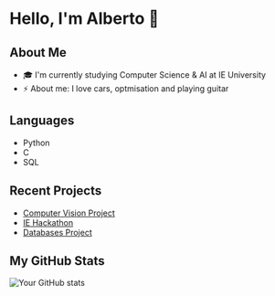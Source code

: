 # Hello, I'm Alberto 👋

## About Me
- 🎓 I'm currently studying Computer Science & AI at IE University
- ⚡ About me: I love cars, optmisation and playing guitar

## Languages
- Python
- C
- SQL

## Recent Projects
- [Computer Vision Project](https://github.com/IERoboticsClub/VictorIA)
- [IE Hackathon](https://github.com/haxybaxy/AIHackathon)
- [Databases Project](https://github.com/albipuliga/Databases_Library_Project)


## My GitHub Stats
![Your GitHub stats](https://github-readme-stats.vercel.app/api?username=albipuliga&show_icons=true)
